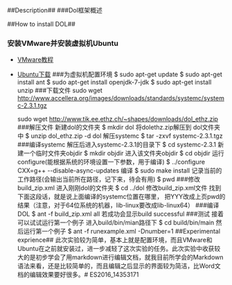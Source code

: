 ##Description##
###Dol框架概述
	
##How to install DOL##
### 安装VMware并安装虚拟机Ubuntu
- [VMware教程](http://jingyan.baidu.com/article/0320e2c1ef9f6c1b87507bf6.html)
- [Ubuntu下载](http://www.ubuntu.com/download/desktop)
###为虚拟机配置环境
	$	sudo apt-get update
	$	sudo apt-get install ant
	$ 	sudo apt-get install openjdk-7-jdk
	$	sudo apt-get install unzip
###下载文件
	sudo wget http://www.accellera.org/images/downloads/standards/systemc/systemc-2.3.1.tgz

	sudo wget http://www.tik.ee.ethz.ch/~shapes/downloads/dol_ethz.zip
###解压文件
	新建dol的文件夹 
	$	mkdir dol
	将dolethz.zip解压到 dol文件夹中
	$	unzip dol_ethz.zip -d dol
	解压systemc
	$	tar -zxvf systemc-2.3.1.tgz
###编译systemc
	解压后进入systemc-2.3.1的目录下
	$	cd systemc-2.3.1
	新建一个临时文件夹objdir
	$	mkdir objdir
	进入该文件夹objdir
	$	cd objdir
	运行configure(能根据系统的环境设置一下参数，用于编译)
	$	../configure CXX=g++ --disable-async-updates
	编译
	$	sudo make install
	记录当前的工作路径(会输出当前所在路径，记下来，待会有用)
	$	pwd
###修改build_zip.xml
	进入刚刚dol的文件夹
	$	cd ../dol
	修改build_zip.xml文件
	找到下面这段话，就是说上面编译的systemc位置在哪里，
	<property name="systemc.inc" value="YYY/include"/>
	<property name="systemc.lib" value="YYY/lib-linux/libsystemc.a"/>
	把YYY改成上页pwd的结果（注意，对于64位系统的机器，lib-linux要改成lib-linux64）
###编译DOL
	$	ant -f build_zip.xml all
	若成功会显示build successful
###测试
	接着可以试试运行第一个例子
	进入build/bin/mian路径下
	$	cd build/bin/main
	然后运行第一个例子
	$	ant -f runexample.xml -Dnumber=1
##Experimental exprience##
   此次实验较为简单，基本上就是配置环境，而且VMware和Ubuntu在之前就安装过，进一步减轻了这次实验的任务。此次实验中收获较大的是初步学会了用markdown进行编辑文档，就我目前所学会的Markdown语法来看，还是比较简单的，而且编辑之后显示的界面较为简洁，比Word文档的编辑效果要好很多。# ES2016_14353171
